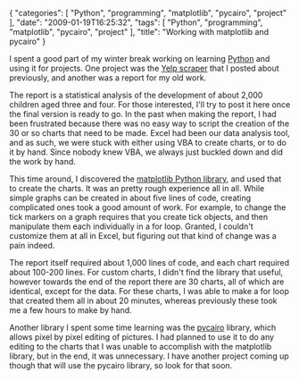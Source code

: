 {
    "categories": [
        "Python", 
        "programming", 
        "matplotlib", 
        "pycairo", 
        "project"
    ], 
    "date": "2009-01-19T16:25:32", 
    "tags": [
        "Python", 
        "programming", 
        "matplotlib", 
        "pycairo", 
        "project"
    ], 
    "title": "Working with matplotlib and pycairo"
}

I spent a good part of my winter break working on learning <a href="http://python.org" target="_blank">Python</a> and using it for projects. One project was the <a href="http://michaeljaylissner.com/blog/yelp-scraper" target="_blank">Yelp scraper</a> that I posted about previously, and another was a report for my old work. 

The report is a statistical analysis of the development of about 2,000 children aged three and four. For those interested, I'll try to post it here once the final version is ready to go. In the past when making the report, I had been frustrated because there was no easy way to script the creation of the 30 or so charts that need to be made. Excel had been our data analysis tool, and as such, we were stuck with either using VBA to create charts, or to do it by hand. Since nobody knew VBA, we always just buckled down and did the work by hand.

This time around, I discovered the <a href="http://matplotlib.sourceforge.net/" target="_blank">matplotlib Python library</a>, and used that to create the charts. It was an pretty rough experience all in all. While simple graphs can be created in about five lines of code, creating complicated ones took a good amount of work. For example, to change the tick markers on a graph requires that you create tick objects, and then manipulate them each individually in a for loop. Granted, I couldn't customize them at all in Excel, but figuring out that kind of change was a pain indeed. 

The report itself required about 1,000 lines of code, and each chart required about 100-200 lines. For custom charts, I didn't find the library that useful, however towards the end of the report there are 30 charts, all of which are identical, except for the data. For these charts, I was able to make a for loop that created them all in about 20 minutes, whereas previously these took me a few hours to make by hand. 

Another library I spent some time learning was the <a href="http://www.cairographics.org/pycairo/" target="_blank">pycairo</a> library, which allows pixel by pixel editing of pictures. I had planned to use it to do any editing to the charts that I was unable to accomplish with the matplotlib library, but in the end, it was unnecessary. I have another project coming up though that will use the pycairo library, so look for that soon.